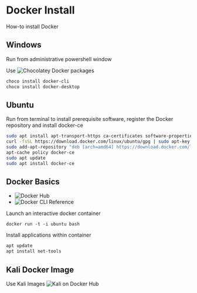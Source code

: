 # Docker Install

How-to install Docker

## Windows

Run from administrative powershell window

Use ![Chocolatey Docker packages](https://chocolatey.org/packages?q=docker)

```powershell
choco install docker-cli
choco install docker-desktop
```

## Ubuntu

Run from terminal to install prerequisite software, register the Docker repository and install docker-ce

```bash
sudo apt install apt-transport-https ca-certificates software-properties-common curl
curl -fsSL https://download.docker.com/linux/ubuntu/gpg | sudo apt-key add -
sudo add-apt-repository "deb [arch=amd64] https://download.docker.com/linux/ubuntu bionic stable"
apt-cache policy docker-ce
sudo apt update
sudo apt install docker-ce
```

## Docker Basics

- ![Docker Hub](https://hub.docker.com/)
- ![Docker CLI Reference](https://docs.docker.com/engine/reference/commandline/cli/) 

Launch an interactive docker container

```
docker run -t -i ubuntu bash
```

Install applications within container

```bash
apt update
apt install net-tools
```

## Kali Docker Image

Use Kali Images ![Kali on Docker Hub](https://hub.docker.com/u/kalilinux)

